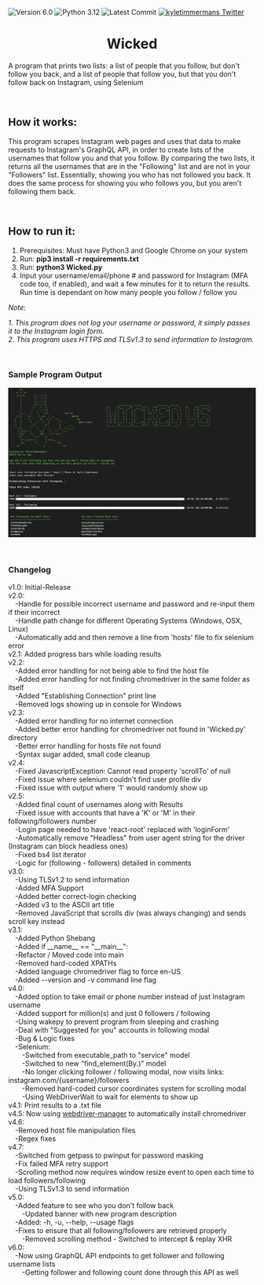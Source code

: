 ![Version 6.0](http://img.shields.io/badge/version-v6.0-orange.svg)
![Python 3.12](http://img.shields.io/badge/python-3.12-blue.svg)
![Latest Commit](https://img.shields.io/github/last-commit/kyletimmermans/wicked?color=green)
[![kyletimmermans Twitter](http://img.shields.io/twitter/url/http/shields.io.svg?style=social&label=Follow)](https://twitter.com/kyletimmermans)

# <div align="center">Wicked</div>

A program that prints two lists: a list of people that you follow, but don't follow you back, and a list of people that follow you, but that you don't follow back on Instagram, using Selenium

</br>

## How it works:
This program scrapes Instagram web pages and uses that data to make requests to Instagram's GraphQL API, in order to create lists of the usernames that follow you and that you follow. By comparing the two lists, it returns all the usernames that are in the "Following" list and are not in your "Followers" list. Essentially, showing you who has not followed you back. It does the same process for showing you who follows you, but you aren't following them back.

</br>

## How to run it:
1. Prerequisites: Must have Python3 and Google Chrome on your system
2. Run: **pip3 install -r requirements.txt**
3. Run: **python3 Wicked.py**
4. Input your username/email/phone # and password for Instagram (MFA code too, if enabled), and wait a few minutes for it to return the results. Run time is dependant on how many people you follow / follow you

_Note:_ 

_1. This program does not log your username or password, it simply passes it to the Instagram login form._    
_2. This program uses HTTPS and TLSv1.3 to send information to Instagram._

</br>

### Sample Program Output
![alt text](https://github.com/kyletimmermans/wicked/blob/master/results_screenshot.png "Sample Program Output")

</br>

### Changelog
<div>v1.0: Initial-Release</div>
<div>v2.0:<div>
<div>&ensp;&ensp;-Handle for possible incorrect username and password and re-input them if their incorrect</div>
<div>&ensp;&ensp;-Handle path change for different Operating Systems (Windows, OSX, Linux)</div>
<div>&ensp;&ensp;-Automatically add and then remove a line from 'hosts' file to fix selenium error</div>
<div>v2.1: Added progress bars while loading results</div>
<div>v2.2:</div>
<div>&ensp;&ensp;-Added error handling for not being able to find the host file</div>
<div>&ensp;&ensp;-Added error handling for not finding chromedriver in the same folder as itself</div>
<div>&ensp;&ensp;-Added "Establishing Connection" print line
<div>&ensp;&ensp;-Removed logs showing up in console for Windows</div>
<div>v2.3:</div>
<div>&ensp;&ensp;-Added error handling for no internet connection</div>
<div>&ensp;&ensp;-Added better error handling for chromedriver not found in 'Wicked.py' directory</div> 
<div>&ensp;&ensp;-Better error handling for hosts file not found</div>
<div>&ensp;&ensp;-Syntax sugar added, small code cleanup</div> 
<div>v2.4:</div>
<div>&ensp;&ensp;-Fixed JavascriptException: Cannot read property 'scrollTo' of null</div>
<div>&ensp;&ensp;-Fixed issue where selenium couldn't find user profile div</div>
<div>&ensp;&ensp;-Fixed issue with output where '1' would randomly show up
<div>v2.5:</div>
<div>&ensp;&ensp;-Added final count of usernames along with Results</div>
<div>&ensp;&ensp;-Fixed issue with accounts that have a 'K' or 'M' in their following/followers number</div>
<div>&ensp;&ensp;-Login page needed to have 'react-root' replaced with 'loginForm'</div>
<div>&ensp;&ensp;-Automatically remove "Headless" from user agent string for the driver (Instagram can block headless ones)</div>
<div>&ensp;&ensp;-Fixed bs4 list iterator</div>
<div>&ensp;&ensp;-Logic for (following - followers) detailed in comments</div>
<div>v3.0:</div>
<div>&ensp;&ensp;-Using TLSv1.2 to send information</div>
<div>&ensp;&ensp;-Added MFA Support</div>
<div>&ensp;&ensp;-Added better correct-login checking</div>
<div>&ensp;&ensp;-Added v3 to the ASCII art title</div>
<div>&ensp;&ensp;-Removed JavaScript that scrolls div (was always changing) and sends scroll key instead</div>
<div>v3.1:</div>
<div>&ensp;&ensp;-Added Python Shebang</div>
<div>&ensp;&ensp;-Added if __name__ == "__main__":</div>
<div>&ensp;&ensp;-Refactor / Moved code into main</div>
<div>&ensp;&ensp;-Removed hard-coded XPATHs</div>
<div>&ensp;&ensp;-Added language chromedriver flag to force en-US</div>
<div>&ensp;&ensp;-Added --version and -v command line flag<div>
<div>v4.0:</div>
<div>&ensp;&ensp;-Added option to take email or phone number instead of just Instagram username<div>
<div>&ensp;&ensp;-Added support for million(s) and just 0 followers / following<div>
<div>&ensp;&ensp;-Using wakepy to prevent program from sleeping and crashing<div>
<div>&ensp;&ensp;-Deal with "Suggested for you" accounts in following modal</div>
<div>&ensp;&ensp;-Bug & Logic fixes</div> 
<div>&ensp;&ensp;-Selenium:</div>
<div>&ensp;&ensp;&ensp;&ensp;-Switched from executable_path to "service" model</div>
<div>&ensp;&ensp;&ensp;&ensp;-Switched to new "find_element(By.)" model</div>
<div>&ensp;&ensp;&ensp;&ensp;-No longer clicking follower / following modal, now visits links: instagram.com/{username}/followers</div>
<div>&ensp;&ensp;&ensp;&ensp;-Removed hard-coded cursor coordinates system for scrolling modal</div>
<div>&ensp;&ensp;&ensp;&ensp;-Using WebDriverWait to wait for elements to show up</div>
<div>v4.1: Print results to a .txt file</div>
<div>v4.5: Now using <a href="https://pypi.org/project/webdriver-manager/">webdriver-manager</a> to automatically install chromedriver</div>
<div>v4.6:</div>
<div>&ensp;&ensp;-Removed host file manipulation files<div>
<div>&ensp;&ensp;-Regex fixes<div>
<div>v4.7:</div>
<div>&ensp;&ensp;-Switched from getpass to pwinput for password masking<div>
<div>&ensp;&ensp;-Fix failed MFA retry support<div>
<div>&ensp;&ensp;-Scrolling method now requires window resize event to open each time to load followers/following</div>
<div>&ensp;&ensp;-Using TLSv1.3 to send information</div>
<div>v5.0:</div>
<div>&ensp;&ensp;-Added feature to see who you don't follow back<div>
<div>&ensp;&ensp;&ensp;&ensp;-Updated banner with new program description</div>
<div>&ensp;&ensp;-Added: -h, -u, --help, --usage flags</div>
<div>&ensp;&ensp;-Fixes to ensure that all following/followers are retrieved properly<div>
<div>&ensp;&ensp;&ensp;&ensp;-Removed scrolling method - Switched to intercept & replay XHR</div>
<div>v6.0:</div>
<div>&ensp;&ensp;-Now using GraphQL API endpoints to get follower and following username lists</div>
<div>&ensp;&ensp;&ensp;&ensp;-Getting follower and following count done through this API as well</div>
